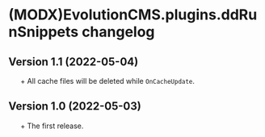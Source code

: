 # (MODX)EvolutionCMS.plugins.ddRunSnippets changelog


## Version 1.1 (2022-05-04)
* \+ All cache files will be deleted while `OnCacheUpdate`.


## Version 1.0 (2022-05-03)
* \+ The first release.


<link rel="stylesheet" type="text/css" href="https://raw.githack.com/DivanDesign/CSS.ddMarkdown/master/style.min.css" />
<style>ul{list-style:none;}</style>